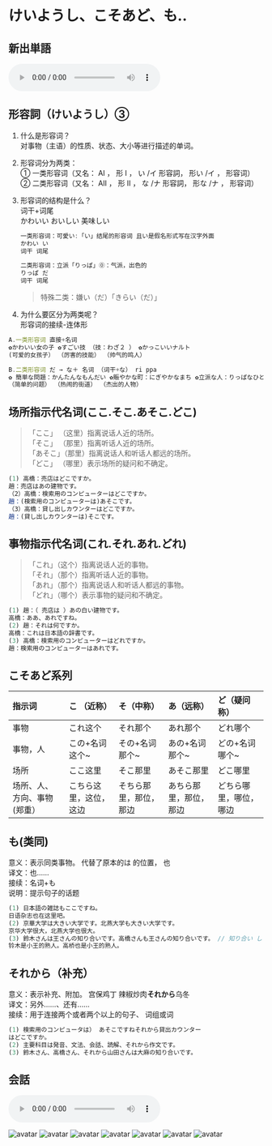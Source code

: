 # けいようし、こそあど、も..

## 新出単語
<vue-plyr>
  <audio controls crossorigin playsinline loop>
    <source src="../audio/3-1-たんご.mp4" type="audio/mp3" />
  </audio>
 </vue-plyr>

## 形容詞（けいようし）③

1. 什么是形容词？  
   对事物（主语）的性质、状态、大小等进行描述的单词。
2. 形容词分为两类：  
   ① 一类形容词（又名： AⅠ ， 形 Ⅰ ， い /イ 形容詞， 形い /イ ， 形容词）  
   ② 二类形容词（又名： AⅡ ， 形 Ⅱ ， な /ナ 形容詞， 形な /ナ ， 形容词）
3. 形容词的结构是什么？  
    词干+词尾  
    かわいい おいしい 美味しい

   ```ts
   一类形容词：可愛い:「い」结尾的形容词 且い是假名形式写在汉字外面
   かわい い
   词干 词尾
   ```

   ```ts
   二类形容词：立派「りっぱ」⓪：气派，出色的
   りっぱ だ
   词干 词尾
   ```

   > 特殊二类：嫌い（だ）「きらい（だ）」

4. 为什么要区分为两类呢？  
   形容词的接续-连体形

```ts
A.一类形容词 直接+名词
✿かわいい女の子 ✿すごい技 （技：わざ２ ） ✿かっこいいナルト
(可爱的女孩子） （厉害的技能） （帅气的鸣人）
```

```ts
B.二类形容词 だ → な＋ 名词 （词干+な） ri ppa
✿ 簡単な問題：かんたんなもんだい ✿賑やかな町：にぎやかなまち ✿立派な人：りっぱなひと
（简单的问题） （热闹的街道） （杰出的人物）
```

## 场所指示代名词(ここ.そこ.あそこ.どこ)

> 「ここ」 （这里）指离说话人近的场所。  
> 「そこ」 （那里）指离听话人近的场所。  
> 「あそこ」（那里）指离说话人和听话人都远的场所。  
> 「どこ」 （哪里）表示场所的疑问和不确定。

```ts
(1) 高橋：売店はどこですか。
趙：売店はあの建物です。
（2）高橋：検索用のコンピューターはどこですか。
趙：(検索用のコンピューターは)あそこです。
（3）高橋：貸し出しカウンターはどこですか。
趙：(貸し出しカウンターは)そこです。
```

## 事物指示代名词(これ.それ.あれ.どれ)

> 「これ」（这个）指离说话人近的事物。  
> 「それ」（那个）指离听话人近的事物。  
> 「あれ」（那个）指离说话人和听话人都远的事物。  
> 「どれ」（哪个）表示事物的疑问和不确定。

```ts
(1) 趙：（ 売店は ）あの白い建物です。
高橋：ああ、あれですね。
(2) 趙：それは何ですか。
高橋：これは日本語の辞書です。
(3) 高橋：検索用のコンピューターはどれですか。
趙：検索用のコンピューターはあれです。
```

## こそあど系列

| 指示词                      | こ （近称）            | そ（中称）             | あ（远称）             | ど（疑问称）           |
| :-------------------------- | :--------------------- | :--------------------- | :--------------------- | :--------------------- |
| 事物                        | これ这个               | それ那个               | あれ那个               | どれ哪个               |
| 事物，人                    | この+名词 这个~        | その+名词 那个~        | あの+名词 那个~        | どの+名词 哪个~        |
| 场所                        | ここ这里               | そこ那里               | あそこ那里             | どこ哪里               |
| 场所、人、方向、事物(郑重） | こちら这里，这位，这边 | そちら那里，那位，那边 | あちら那里，那位，那边 | どちら哪里，哪位，哪边 |

## も(类同)

意义：表示同类事物。 代替了原本的は 的位置， 也  
译文：也……  
接续：名词+も  
说明：提示句子的话题

```ts
(1) 日本語の雑誌もここですね。
日语杂志也在这里吧。
(2) 京華大学は大きい大学です。北燕大学も大きい大学です。
京华大学很大，北燕大学也很大。
(3) 鈴木さんは王さんの知り合いです。高橋さんも王さんの知り合いです。 // 知り合い しりあい
铃木是小王的熟人。高桥也是小王的熟人。
```

## それから（补充）

意义：表示补充、附加。 宫保鸡丁 辣椒炒肉**それから**乌冬  
译文：另外……、还有……  
接续：用于连接两个或者两个以上的句子、 词组或词

```ts
(1) 検索用のコンピュータは） あそこですねそれから貸出カウンター
はどこですか。
(2) 主要科目は発音、文法、会話、読解、それから作文です。
(3) 鈴木さん、高橋さん、それから山田さんは大麻の知り合いです。
```

## 会話

<vue-plyr>
  <audio controls crossorigin playsinline loop>
    <source src="../audio/3-1-かいわ.mp3" type="audio/mp3" />
  </audio>
 </vue-plyr>

![avatar](../images/3-1-かいわ-1.png)
![avatar](../images/3-1-かいわ-2.png)
![avatar](../images/3-1-かいわ-3.png)
![avatar](../images/3-1-かいわ-4.png)
![avatar](../images/3-1-かいわ-5.png)
![avatar](../images/3-1-かいわ-6.png)
![avatar](../images/3-1-かいわ-7.png)
